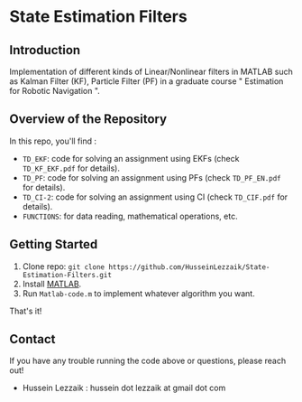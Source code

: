 # State Estimation Filters

## Introduction
Implementation of different kinds of Linear/Nonlinear filters in MATLAB such as Kalman Filter (KF), Particle Filter (PF) in a graduate course " Estimation for Robotic Navigation ".

## Overview of the Repository
In this repo, you'll find :
* `TD_EKF`: code for solving an assignment using EKFs (check `TD_KF_EKF.pdf` for details).
* `TD_PF`: code for solving an assignment using PFs (check `TD_PF_EN.pdf` for details).
* `TD_CI-2`: code for solving an assignment using CI (check `TD_CIF.pdf` for details).
* `FUNCTIONS`: for data reading, mathematical operations, etc.

## Getting Started
1.  Clone repo: `git clone https://github.com/HusseinLezzaik/State-Estimation-Filters.git`
2.  Install [MATLAB](https://fr.mathworks.com/products/matlab-online.html).
3.  Run `Matlab-code.m` to implement whatever algorithm you want.

That's it!

## Contact
If you have any trouble running the code above or questions, please reach out!
* Hussein Lezzaik : hussein dot lezzaik at gmail dot com
